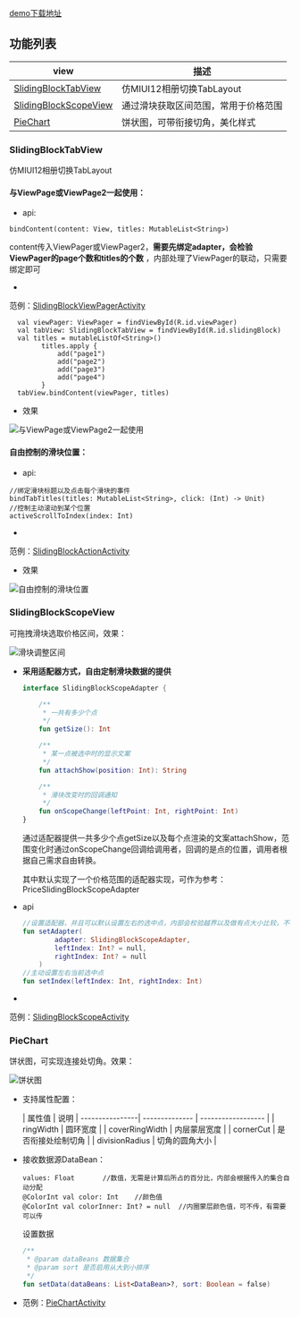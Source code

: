 [demo下载地址](/apk/app-debug.apk)

## 功能列表

| view                                                                                             | 描述                   |
|--------------------------------------------------------------------------------------------------|----------------------|
| [SlidingBlockTabView](/uikit/src/main/java/com/zhangjian/uikit/tab/SlidingBlockTabView.kt)       | 仿MIUI12相册切换TabLayout |
| [SlidingBlockScopeView](/uikit/src/main/java/com/zhangjian/uikit/scope/SlidingBlockScopeView.kt) | 通过滑块获取区间范围，常用于价格范围   |
| [PieChart](/uikit/src/main/java/com/zhangjian/uikit/chart/PieChart.kt)                           | 饼状图，可带衔接切角，美化样式      |

### SlidingBlockTabView

仿MIUI12相册切换TabLayout

#### 与ViewPage或ViewPage2一起使用：

- api:

```
bindContent(content: View, titles: MutableList<String>)
```

content传入ViewPager或ViewPager2，**需要先绑定adapter，会检验ViewPager的page个数和titles的个数**
，内部处理了ViewPager的联动，只需要绑定即可

-
范例：[SlidingBlockViewPagerActivity](/app/src/main/java/com/zhangjian/samp/slidingblock/SlidingBlockViewPagerActivity.kt)

```
  val viewPager: ViewPager = findViewById(R.id.viewPager)
  val tabView: SlidingBlockTabView = findViewById(R.id.slidingBlock)
  val titles = mutableListOf<String>()
        titles.apply {
            add("page1")
            add("page2")
            add("page3")
            add("page4")
        }
  tabView.bindContent(viewPager, titles)
```

- 效果

![与ViewPage或ViewPage2一起使用](/image/与ViewPage或ViewPage2一起使用.gif)

#### 自由控制的滑块位置：

- api:

```
//绑定滑块标题以及点击每个滑块的事件
bindTabTitles(titles: MutableList<String>, click: (Int) -> Unit)
//控制主动滚动到某个位置
activeScrollToIndex(index: Int)
```

-
范例：[SlidingBlockActionActivity](/app/src/main/java/com/zhangjian/samp/slidingblock/SlidingBlockActionActivity.kt)
- 效果

![自由控制的滑块位置](/image/自由控制的滑块位置.gif)

### SlidingBlockScopeView

可拖拽滑块选取价格区间，效果：

![滑块调整区间](/image/滑块选取价格区间.png)

- **采用适配器方式，自由定制滑块数据的提供**

  ```kotlin
  interface SlidingBlockScopeAdapter {
  
      /**
       * 一共有多少个点
       */
      fun getSize(): Int
  
      /**
       * 某一点被选中时的显示文案
       */
      fun attachShow(position: Int): String
  
      /**
       * 滑块改变时的回调通知
       */
      fun onScopeChange(leftPoint: Int, rightPoint: Int)
  }
  ```

  通过适配器提供一共多少个点getSize以及每个点渲染的文案attachShow，范围变化时通过onScopeChange回调给调用者，回调的是点的位置，调用者根据自己需求自由转换。

  其中默认实现了一个价格范围的适配器实现，可作为参考：PriceSlidingBlockScopeAdapter

- api

  ```kotlin
  //设置适配器，并且可以默认设置左右的选中点，内部会校验越界以及做有点大小比较，不符合时抛出异常
  fun setAdapter(
          adapter: SlidingBlockScopeAdapter,
          leftIndex: Int? = null,
          rightIndex: Int? = null
      )
  //主动设置左右当前选中点 
  fun setIndex(leftIndex: Int, rightIndex: Int)
  ```

-
范例：[SlidingBlockScopeActivity](/app/src/main/java/com/zhangjian/samp/scop/SlidingBlockScopeActivity.kt)

### PieChart

饼状图，可实现连接处切角。效果：

![饼状图](/image/饼图.png)

- 支持属性配置：

  | 属性值 | 说明 |
  ----------------| -------------- | ------------------ |
  | ringWidth | 圆环宽度 |
  | coverRingWidth | 内层蒙层宽度 |
  | cornerCut | 是否衔接处绘制切角 |
  | divisionRadius | 切角的圆角大小 |

- 接收数据源DataBean：

  ```
  values: Float       //数值，无需是计算后所占的百分比，内部会根据传入的集合自动分配
  @ColorInt val color: Int    //颜色值
  @ColorInt val colorInner: Int? = null  //内圈蒙层颜色值，可不传，有需要可以传
  ```

  设置数据

  ```kotlin
  /**
   * @param dataBeans 数据集合
   * @param sort 是否启用从大到小排序
   */
  fun setData(dataBeans: List<DataBean>?, sort: Boolean = false) 
  ```

- 范例：[PieChartActivity](/app/src/main/java/com/zhangjian/samp/chart/PieChartActivity.kt)